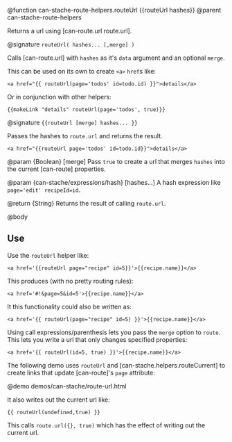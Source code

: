 @function can-stache-route-helpers.routeUrl {{routeUrl hashes}}
@parent can-stache-route-helpers

Returns a url using [can-route.url route.url].

@signature `routeUrl( hashes... [,merge] )`

Calls [can-route.url] with  `hashes` as it's `data` argument and an
optional `merge`.

This can be used on its own to create `<a>` `href`s like:

```
<a href="{{ routeUrl(page='todos' id=todo.id) }}">details</a>
```

Or in conjunction with other helpers:

```
{{makeLink "details" routeUrl(page='todos', true)}}
```

@signature `{{routeUrl [merge] hashes... }}`

Passes the hashes to `route.url` and returns the result.

```
<a href="{{routeUrl page='todos' id=todo.id}}">details</a>
```

@param {Boolean} [merge] Pass `true` to create a url that merges `hashes` into the
current [can-route] properties.  

@param {can-stache/expressions/hash} [hashes...] A hash expression like `page='edit' recipeId=id`.

@return {String} Returns the result of calling `route.url`.

@body

## Use

Use the `routeUrl` helper like:

```
<a href='{{routeUrl page="recipe" id=5}}'>{{recipe.name}}</a>
```

This produces (with no pretty routing rules):

```
<a href='#!&page=5&id=5'>{{recipe.name}}</a>
```

It this functionality could also be written as:

```
<a href='{{ routeUrl(page="recipe" id=5) }}'>{{recipe.name}}</a>
```

Using call expressions/parenthesis lets you pass the `merge` option to `route`.  This
lets you write a url that only changes specified properties:

```
<a href='{{ routeUrl(id=5, true) }}'>{{recipe.name}}</a>
```




The following demo uses `routeUrl` and [can-stache.helpers.routeCurrent] to
create links that update [can-route]'s `page` attribute:

@demo demos/can-stache/route-url.html

It also writes out the current url like:

```
{{ routeUrl(undefined,true) }}
```

This calls `route.url({}, true)` which has the effect of writing out
the current url.
